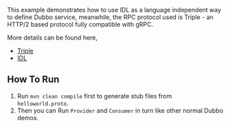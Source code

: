This example demonstrates how to use IDL as a language independent way to define Dubbo service, meanwhile, the RPC protocol used is Triple - an HTTP/2 based protocol fully compatible with gRPC.

More details can be found here,
* [Triple](https://dubbo.apache.org/zh/docs3-v2/java-sdk/reference-manual/protocol/triple/)
* [IDL](https://dubbo.apache.org/zh/docs3-v2/java-sdk/quick-start/idl/)

## How To Run
1. Run `mvn clean compile` first to generate stub files from `helloworld.proto`.
2. Then you can Run `Provider` and `Consumer` in turn like other normal Dubbo demos.
